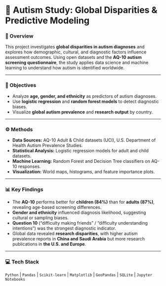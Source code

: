 # 🧩 Autism Study: Global Disparities & Predictive Modeling  

### 📘 Overview  
This project investigates **global disparities in autism diagnoses** and explores how demographic, cultural, and diagnostic factors influence assessment outcomes. Using open datasets and the **AQ-10 autism screening questionnaire**, the study applies data science and machine learning to understand how autism is identified worldwide.  

---

### 🧠 Objectives  
- Analyze **age, gender, and ethnicity** as predictors of autism diagnoses.  
- Use **logistic regression** and **random forest models** to detect diagnostic biases.  
- Visualize **global autism prevalence** and **research output** by country.  

---

### ⚙️ Methods  
- **Data Sources:** AQ-10 Adult & Child datasets (UCI), U.S. Department of Health Autism Prevalence Studies.  
- **Statistical Analysis:** Logistic regression models for adult and child datasets.  
- **Machine Learning:** Random Forest and Decision Tree classifiers on AQ-10 responses.  
- **Visualization:** World maps, histograms, and feature importance plots.  

---

### 📊 Key Findings  
- The **AQ-10** performs better for **children (84%)** than for **adults (87%)**, revealing age-based screening differences.  
- **Gender and ethnicity** influenced diagnosis likelihood, suggesting cultural or sampling biases.  
- **Question 10** (“difficulty making friends” / “difficulty understanding intentions”) was the strongest diagnostic indicator.  
- Global data revealed **research disparities**, with higher autism prevalence reports in **China and Saudi Arabia** but more research publications in **the U.S. and Europe**.  

---

### 💻 Tech Stack  
`Python` | `Pandas` | `Scikit-learn` | `Matplotlib` | `GeoPandas` | `SQLite` | `Jupyter Notebooks`  
